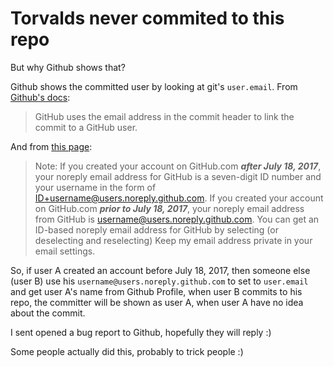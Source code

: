 # Torvalds never commited to this repo

But why Github shows that?

Github shows the committed user by looking at git's `user.email`. From [Github's docs](https://docs.github.com/en/pull-requests/committing-changes-to-your-project/troubleshooting-commits/why-are-my-commits-linked-to-the-wrong-user):

> GitHub uses the email address in the commit header to link the commit to a GitHub user.

And from [this page](https://docs.github.com/en/account-and-profile/setting-up-and-managing-your-personal-account-on-github/managing-email-preferences/setting-your-commit-email-address):
> Note: If you created your account on GitHub.com **_after July 18, 2017_**, your noreply email address for GitHub is a seven-digit ID number and your username in the form of ID+username@users.noreply.github.com. If you created your account on GitHub.com **_prior to July 18, 2017_**, your noreply email address from GitHub is username@users.noreply.github.com. You can get an ID-based noreply email address for GitHub by selecting (or deselecting and reselecting) Keep my email address private in your email settings.

So, if user A created an account before July 18, 2017, then someone else (user B) use his `username@users.noreply.github.com` to set to `user.email` and get user A's name from Github Profile, when user B commits to his repo, the committer will be shown as user A, when user A have no idea about the commit.

I sent opened a bug report to Github, hopefully they will reply :)

Some people actually did this, probably to trick people :)
